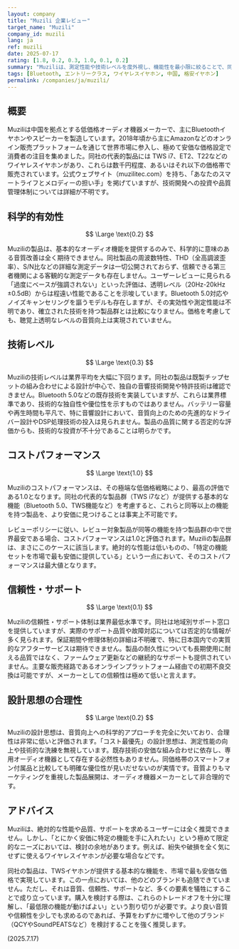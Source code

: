 ```yaml
---
layout: company
title: "Muzili 企業レビュー"
target_name: "Muzili"
company_id: muzili
lang: ja
ref: muzili
date: 2025-07-17
rating: [1.8, 0.2, 0.3, 1.0, 0.1, 0.2]
summary: "Muziliは、測定性能や技術レベルを度外視し、機能性を最小限に絞ることで、同等機能を持つ製品として世界最安クラスの価格を実現している企業。"
tags: [Bluetooth, エントリークラス, ワイヤレスイヤホン, 中国, 格安イヤホン]
permalink: /companies/ja/muzili/
---
```

## 概要

Muziliは中国を拠点とする低価格オーディオ機器メーカーで、主にBluetoothイヤホンやスピーカーを製造しています。2018年頃から主にAmazonなどのオンライン販売プラットフォームを通じて世界市場に参入し、極めて安価な価格設定で消費者の注目を集めました。同社の代表的製品には TWS i7、ET2、T22などのワイヤレスイヤホンがあり、これらは数千円程度、あるいはそれ以下の価格帯で販売されています。公式ウェブサイト（muzilitec.com）を持ち、「あなたのスマートライフとメロディーの担い手」を掲げていますが、技術開発への投資や品質管理体制については詳細が不明です。

## 科学的有効性

$$ \Large \text{0.2} $$

Muziliの製品は、基本的なオーディオ機能を提供するのみで、科学的に意味のある音質改善は全く期待できません。同社製品の周波数特性、THD（全高調波歪率）、S/N比などの詳細な測定データは一切公開されておらず、信頼できる第三者機関による客観的な測定データも存在しません。ユーザーレビューに見られる「過度にベースが強調されない」といった評価は、透明レベル（20Hz-20kHz ±0.5dB）からは程遠い性能であることを示唆しています。Bluetooth 5.0対応やノイズキャンセリングを謳うモデルも存在しますが、その実効性や測定性能は不明であり、確立された技術を持つ製品群とは比較になりません。価格を考慮しても、聴覚上透明なレベルの音質向上は実現されていません。

## 技術レベル

$$ \Large \text{0.3} $$

Muziliの技術レベルは業界平均を大幅に下回ります。同社の製品は既製チップセットの組み合わせによる設計が中心で、独自の音響技術開発や特許技術は確認できません。Bluetooth 5.0などの既存技術を実装していますが、これらは業界標準であり、技術的な独自性や優位性を示すものではありません。バッテリー容量や再生時間も平凡で、特に音響設計において、音質向上のための先進的なドライバー設計やDSP処理技術の投入は見られません。製品の品質に関する否定的な評価からも、技術的な投資が不十分であることは明らかです。

## コストパフォーマンス

$$ \Large \text{1.0} $$

Muziliのコストパフォーマンスは、その極端な低価格戦略により、最高の評価である1.0となります。同社の代表的な製品群（TWS i7など）が提供する基本的な機能（Bluetooth 5.0、TWS機能など）を考慮すると、これらと同等以上の機能を持つ製品を、より安価に見つけることは事実上不可能です。

レビューポリシーに従い、レビュー対象製品が同等の機能を持つ製品群の中で世界最安である場合、コストパフォーマンスは1.0と評価されます。Muziliの製品群は、まさにこのケースに該当します。絶対的な性能は低いものの、「特定の機能セットを市場で最も安価に提供している」という一点において、そのコストパフォーマンスは最大値となります。

## 信頼性・サポート

$$ \Large \text{0.1} $$

Muziliの信頼性・サポート体制は業界最低水準です。同社は地域別サポート窓口を提供していますが、実際のサポート品質や故障対応については否定的な情報が多く見られます。保証期間や修理体制の詳細は不明確で、特に日本国内での実質的なアフターサービスは期待できません。製品の耐久性についても長期使用に耐える品質ではなく、ファームウェア更新などの継続的なサポートも提供されていません。主要な販売経路であるオンラインプラットフォーム経由での初期不良交換は可能ですが、メーカーとしての信頼性は極めて低いと言えます。

## 設計思想の合理性

$$ \Large \text{0.2} $$

Muziliの設計思想は、音質向上への科学的アプローチを完全に欠いており、合理性は非常に低いと評価されます。「コスト最優先」の設計思想は、測定性能の向上や技術的な洗練を無視しています。既存技術の安価な組み合わせに依存し、専用オーディオ機器として存在する必然性もありません。同価格帯のスマートフォン付属品と比較しても明確な優位性が見いだせないのが実情です。音質よりもマーケティングを重視した製品展開は、オーディオ機器メーカーとして非合理的です。

## アドバイス

Muziliは、絶対的な性能や品質、サポートを求めるユーザーには全く推奨できません。しかし、「とにかく安価に特定の機能を手に入れたい」という極めて限定的なニーズにおいては、検討の余地があります。例えば、紛失や破損を全く気にせずに使えるワイヤレスイヤホンが必要な場合などです。

同社の製品は、TWSイヤホンが提供する基本的な機能を、市場で最も安価な価格で実現しています。この一点においては、他のどのブランドも追随できていません。ただし、それは音質、信頼性、サポートなど、多くの要素を犠牲にすることで成り立っています。購入を検討する際は、これらのトレードオフを十分に理解し、「最低限の機能が動けばよい」という割り切りが必要です。より良い音質や信頼性を少しでも求めるのであれば、予算をわずかに増やして他のブランド（QCYやSoundPEATSなど）を検討することを強く推奨します。

(2025.7.17)